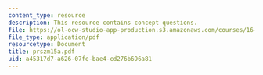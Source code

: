 ```yaml
---
content_type: resource
description: This resource contains concept questions.
file: https://ol-ocw-studio-app-production.s3.amazonaws.com/courses/16-01-unified-engineering-i-ii-iii-iv-fall-2005-spring-2006/a45317d7a62607febae4cd276b696a81_prszm15a.pdf
file_type: application/pdf
resourcetype: Document
title: prszm15a.pdf
uid: a45317d7-a626-07fe-bae4-cd276b696a81
---
```

